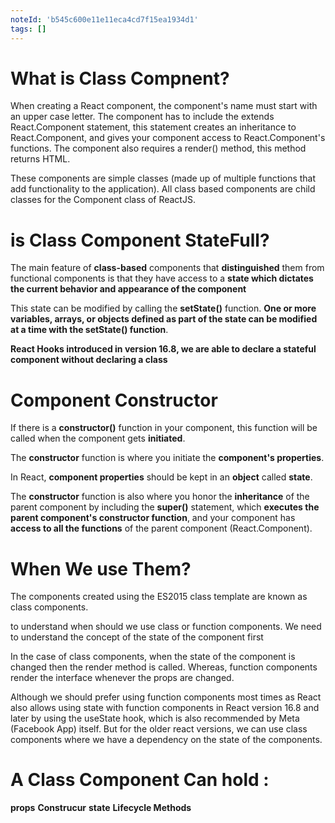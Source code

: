 ```yaml
---
noteId: 'b545c600e11e11eca4cd7f15ea1934d1'
tags: []
---
```


# What is Class Compnent?

When creating a React component, the component's name must start with an upper case letter.
The component has to include the extends React.Component statement, this statement creates an inheritance to React.Component, and gives your component access to React.Component's functions.
The component also requires a render() method, this method returns HTML.

These components are simple classes (made up of multiple functions that add functionality to the application). All class based components are child classes for the Component class of ReactJS.

# is Class Component StateFull?

The main feature of **class-based** components that **distinguished** them from functional components is that they have access to a **state which dictates the current behavior and appearance of the component**

This state can be modified by calling the **setState()** function. **One or more variables, arrays, or objects defined as part of the state can be modified at a time with the setState() function**.

**React Hooks introduced in version 16.8, we are able to declare a stateful component without declaring a class**

# Component Constructor

If there is a **constructor()** function in your component, this function will be called when the component gets **initiated**.

The **constructor** function is where you initiate the **component's properties**.

In React, **component properties** should be kept in an **object** called **state**.

The **constructor** function is also where you honor the **inheritance** of the parent component by including the **super()** statement, which **executes the parent component's constructor function**, and your component has **access to all the functions** of the parent component (React.Component).

# When We use Them?

The components created using the ES2015 class template are known as class components.

to understand when should we use class or function components. We need to understand the concept of the state of the component first

In the case of class components, when the state of the component is changed then the render method is called. Whereas, function components render the interface whenever the props are changed.

Although we should prefer using function components most times as React also allows using state with function components in React version 16.8 and later by using the useState hook, which is also recommended by Meta (Facebook App) itself. But for the older react versions, we can use class components where we have a dependency on the state of the components.

# A Class Component Can hold :

**props**
**Construcur**
**state**
**Lifecycle Methods**
